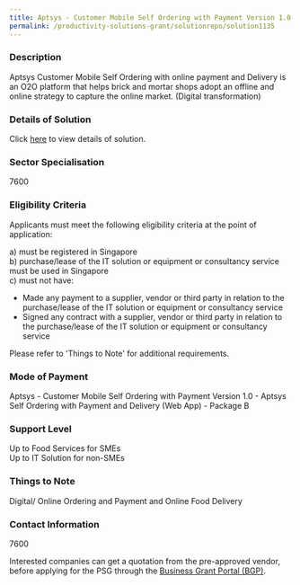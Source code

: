 ```yaml
---
title: Aptsys - Customer Mobile Self Ordering with Payment Version 1.0 - Aptsys Self Ordering with Payment and Delivery (Web App) - Package B	
permalink: /productivity-solutions-grant/solutionrepo/solution1135
---
```


### Description

Aptsys Customer Mobile Self Ordering with online payment and Delivery  is an O2O platform that helps brick and mortar shops adopt an offline and online strategy to capture the online market. (Digital transformation)

### Details of Solution

Click <a href='Aptsys Technology Solutions Pte Ltd' target='_blank' rel='noopener'>here</a> to view details of solution.

### Sector Specialisation

 7600 

### Eligibility Criteria

Applicants must meet the following eligibility criteria at the point of application:

a) must be registered in Singapore <br>
b) purchase/lease of the IT solution or equipment or consultancy service must be used in Singapore <br>
c) must not have:
- Made any payment to a supplier, vendor or third party in relation to the purchase/lease of the IT solution or equipment or consultancy service
- Signed any contract with a supplier, vendor or third party in relation to the purchase/lease of the IT solution or equipment or consultancy service

Please refer to 'Things to Note' for additional requirements.

### Mode of Payment
Aptsys - Customer Mobile Self Ordering with Payment Version 1.0 - Aptsys Self Ordering with Payment and Delivery (Web App) - Package B	

### Support Level
Up to Food Services for SMEs <br>
Up to IT Solution for non-SMEs

### Things to Note
Digital/ Online Ordering and Payment and Online Food Delivery

### Contact Information
7600

Interested companies can get a quotation from the pre-approved vendor, before applying for the PSG through the <a target='_blank' rel='noopener' href='https://www.businessgrants.gov.sg/'>Business Grant Portal (BGP)</a>.

